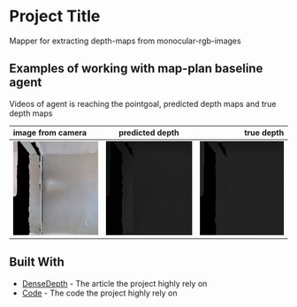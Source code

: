 # Project Title

Mapper for extracting depth-maps from monocular-rgb-images

## Examples of working with map-plan baseline agent

Videos of agent is reaching the pointgoal, predicted depth maps and true depth maps

| image from camera | predicted depth | true depth |
| :---         |     :---:      |          ---: |
| <img src="./media/0000.gif" height=170>   | <img src="./media/0000_d.gif" height=170>     | <img src="./media/0000_td.gif" height=170>   |


## Built With

* [DenseDepth](https://arxiv.org/abs/1812.11941) - The article the project highly rely on
* [Code](https://github.com/ialhashim/DenseDepth) - The code the project highly rely on
